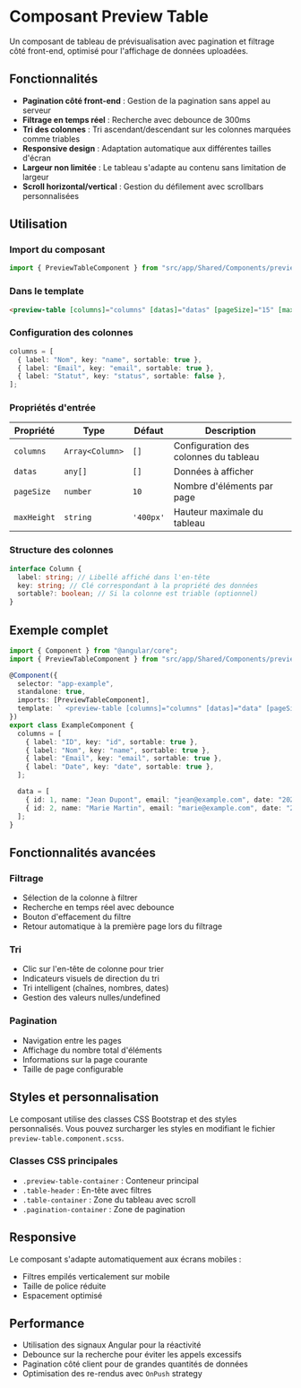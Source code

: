 # Composant Preview Table

Un composant de tableau de prévisualisation avec pagination et filtrage côté front-end, optimisé pour l'affichage de données uploadées.

## Fonctionnalités

- **Pagination côté front-end** : Gestion de la pagination sans appel au serveur
- **Filtrage en temps réel** : Recherche avec debounce de 300ms
- **Tri des colonnes** : Tri ascendant/descendant sur les colonnes marquées comme triables
- **Responsive design** : Adaptation automatique aux différentes tailles d'écran
- **Largeur non limitée** : Le tableau s'adapte au contenu sans limitation de largeur
- **Scroll horizontal/vertical** : Gestion du défilement avec scrollbars personnalisées

## Utilisation

### Import du composant

```typescript
import { PreviewTableComponent } from "src/app/Shared/Components/preview-table/preview-table.component";
```

### Dans le template

```html
<preview-table [columns]="columns" [datas]="datas" [pageSize]="15" [maxHeight]="'500px'"></preview-table>
```

### Configuration des colonnes

```typescript
columns = [
  { label: "Nom", key: "name", sortable: true },
  { label: "Email", key: "email", sortable: true },
  { label: "Statut", key: "status", sortable: false },
];
```

### Propriétés d'entrée

| Propriété   | Type            | Défaut    | Description                           |
| ----------- | --------------- | --------- | ------------------------------------- |
| `columns`   | `Array<Column>` | `[]`      | Configuration des colonnes du tableau |
| `datas`     | `any[]`         | `[]`      | Données à afficher                    |
| `pageSize`  | `number`        | `10`      | Nombre d'éléments par page            |
| `maxHeight` | `string`        | `'400px'` | Hauteur maximale du tableau           |

### Structure des colonnes

```typescript
interface Column {
  label: string; // Libellé affiché dans l'en-tête
  key: string; // Clé correspondant à la propriété des données
  sortable?: boolean; // Si la colonne est triable (optionnel)
}
```

## Exemple complet

```typescript
import { Component } from "@angular/core";
import { PreviewTableComponent } from "src/app/Shared/Components/preview-table/preview-table.component";

@Component({
  selector: "app-example",
  standalone: true,
  imports: [PreviewTableComponent],
  template: ` <preview-table [columns]="columns" [datas]="data" [pageSize]="20" [maxHeight]="'600px'"></preview-table> `,
})
export class ExampleComponent {
  columns = [
    { label: "ID", key: "id", sortable: true },
    { label: "Nom", key: "name", sortable: true },
    { label: "Email", key: "email", sortable: true },
    { label: "Date", key: "date", sortable: true },
  ];

  data = [
    { id: 1, name: "Jean Dupont", email: "jean@example.com", date: "2024-01-15" },
    { id: 2, name: "Marie Martin", email: "marie@example.com", date: "2024-01-16" },
  ];
}
```

## Fonctionnalités avancées

### Filtrage

- Sélection de la colonne à filtrer
- Recherche en temps réel avec debounce
- Bouton d'effacement du filtre
- Retour automatique à la première page lors du filtrage

### Tri

- Clic sur l'en-tête de colonne pour trier
- Indicateurs visuels de direction du tri
- Tri intelligent (chaînes, nombres, dates)
- Gestion des valeurs nulles/undefined

### Pagination

- Navigation entre les pages
- Affichage du nombre total d'éléments
- Informations sur la page courante
- Taille de page configurable

## Styles et personnalisation

Le composant utilise des classes CSS Bootstrap et des styles personnalisés. Vous pouvez surcharger les styles en modifiant le fichier `preview-table.component.scss`.

### Classes CSS principales

- `.preview-table-container` : Conteneur principal
- `.table-header` : En-tête avec filtres
- `.table-container` : Zone du tableau avec scroll
- `.pagination-container` : Zone de pagination

## Responsive

Le composant s'adapte automatiquement aux écrans mobiles :

- Filtres empilés verticalement sur mobile
- Taille de police réduite
- Espacement optimisé

## Performance

- Utilisation des signaux Angular pour la réactivité
- Debounce sur la recherche pour éviter les appels excessifs
- Pagination côté client pour de grandes quantités de données
- Optimisation des re-rendus avec `OnPush` strategy
